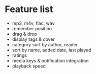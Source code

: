 # Feature list
- mp3, m4v, flac, wav
- remember position
- drag & drop
- display tags & cover
- category sort by author, reader
- sort by name, added date, last played
- ratings
- media keys & notification integration
- playback speed

